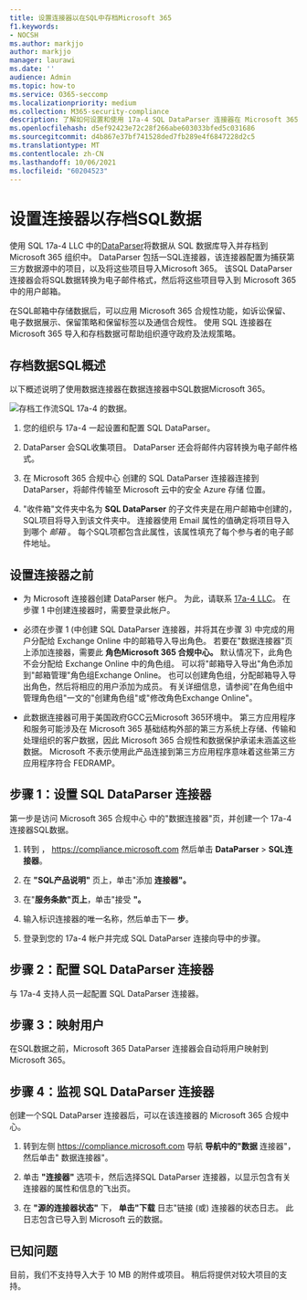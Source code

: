 ```yaml
---
title: 设置连接器以在SQL中存档Microsoft 365
f1.keywords:
- NOCSH
ms.author: markjjo
author: markjjo
manager: laurawi
ms.date: ''
audience: Admin
ms.topic: how-to
ms.service: O365-seccomp
ms.localizationpriority: medium
ms.collection: M365-security-compliance
description: 了解如何设置和使用 17a-4 SQL DataParser 连接器在 Microsoft 365 中导入和SQL数据。
ms.openlocfilehash: d5ef92423e72c28f266abe603033bfed5c031686
ms.sourcegitcommit: d4b867e37bf741528ded7fb289e4f6847228d2c5
ms.translationtype: MT
ms.contentlocale: zh-CN
ms.lasthandoff: 10/06/2021
ms.locfileid: "60204523"
---
```

# <a name="set-up-a-connector-to-archive-sql-data"></a>设置连接器以存档SQL数据

使用 SQL 17a-4 LLC 中的[DataParser](https://www.17a-4.com/sql-dataparser/)将数据从 SQL 数据库导入并存档到 Microsoft 365 组织中。 DataParser 包括一SQL连接器，该连接器配置为捕获第三方数据源中的项目，以及将这些项目导入Microsoft 365。 该SQL DataParser 连接器会将SQL数据转换为电子邮件格式，然后将这些项目导入到 Microsoft 365 中的用户邮箱。

在SQL邮箱中存储数据后，可以应用 Microsoft 365 合规性功能，如诉讼保留、电子数据展示、保留策略和保留标签以及通信合规性。 使用 SQL 连接器在 Microsoft 365 导入和存档数据可帮助组织遵守政府及法规策略。

## <a name="overview-of-archiving-sql-data"></a>存档数据SQL概述

以下概述说明了使用数据连接器在数据连接器中SQL数据Microsoft 365。

![存档工作流SQL 17a-4 的数据。](../media/SQLDatabaseDataParserConnectorWorkflow.png)

1. 您的组织与 17a-4 一起设置和配置 SQL DataParser。

2. DataParser 会SQL收集项目。 DataParser 还会将邮件内容转换为电子邮件格式。

3. 在 Microsoft 365 合规中心 创建的 SQL DataParser 连接器连接到 DataParser，将邮件传输至 Microsoft 云中的安全 Azure 存储 位置。

4. "收件箱"文件夹中名为 **SQL DataParser** 的子文件夹是在用户邮箱中创建的，SQL项目将导入到该文件夹中。 连接器使用 Email 属性的值确定将项目导入到哪个 *邮箱* 。 每个SQL项都包含此属性，该属性填充了每个参与者的电子邮件地址。

## <a name="before-you-set-up-a-connector"></a>设置连接器之前

- 为 Microsoft 连接器创建 DataParser 帐户。 为此，请联系 [17a-4 LLC](https://www.17a-4.com/contact/)。 在步骤 1 中创建连接器时，需要登录此帐户。

- 必须在步骤 1 (中创建 SQL DataParser 连接器，并将其在步骤 3) 中完成的用户分配给 Exchange Online 中的邮箱导入导出角色。 若要在"数据连接器"页上添加连接器，需要此 **角色Microsoft 365 合规中心。** 默认情况下，此角色不会分配给 Exchange Online 中的角色组。 可以将"邮箱导入导出"角色添加到"邮箱管理"角色组Exchange Online。 也可以创建角色组，分配邮箱导入导出角色，然后将相应的用户添加为成员。 有关详细信息，请参阅"在角色[](/Exchange/permissions-exo/role-groups#create-role-groups)组中管理角色组[](/Exchange/permissions-exo/role-groups#modify-role-groups)"一文的"创建角色组"或"修改角色Exchange Online"。

- 此数据连接器可用于美国政府GCC云Microsoft 365环境中。 第三方应用程序和服务可能涉及在 Microsoft 365 基础结构外部的第三方系统上存储、传输和处理组织的客户数据，因此 Microsoft 365 合规性和数据保护承诺未涵盖这些数据。 Microsoft 不表示使用此产品连接到第三方应用程序意味着这些第三方应用程序符合 FEDRAMP。

## <a name="step-1-set-up-a-sql-dataparser-connector"></a>步骤 1：设置 SQL DataParser 连接器

第一步是访问 Microsoft 365 合规中心 中的"数据连接器"页，并创建一个 17a-4 连接器SQL数据。

1. 转到 ， <https://compliance.microsoft.com> 然后单击 **DataParser**  >  **SQL连接器**。

2. 在 **"SQL产品说明"** 页上，单击"添加 **连接器"。**

3. 在"**服务条款"页上**，单击"接受 **"。**

4. 输入标识连接器的唯一名称，然后单击下一 **步**。

5. 登录到您的 17a-4 帐户并完成 SQL DataParser 连接向导中的步骤。

## <a name="step-2-configure-the-sql-dataparser-connector"></a>步骤 2：配置 SQL DataParser 连接器

与 17a-4 支持人员一起配置 SQL DataParser 连接器。

## <a name="step-3-map-users"></a>步骤 3：映射用户

在SQL数据之前，Microsoft 365 DataParser 连接器会自动将用户映射到Microsoft 365。

## <a name="step-4-monitor-the-sql-dataparser-connector"></a>步骤 4：监视 SQL DataParser 连接器

创建一个SQL DataParser 连接器后，可以在该连接器的 Microsoft 365 合规中心。

1. 转到左侧 <https://compliance.microsoft.com> 导航 **导航中的"数据** 连接器"，然后单击" 数据连接器"。

2. 单击 **"连接器"** 选项卡，然后选择SQL DataParser 连接器，以显示包含有关连接器的属性和信息的飞出页。

3. 在 **"源的连接器状态"** 下， **单击"下载** 日志"链接 (或) 连接器的状态日志。 此日志包含已导入到 Microsoft 云的数据。

## <a name="known-issues"></a>已知问题

目前，我们不支持导入大于 10 MB 的附件或项目。 稍后将提供对较大项目的支持。
